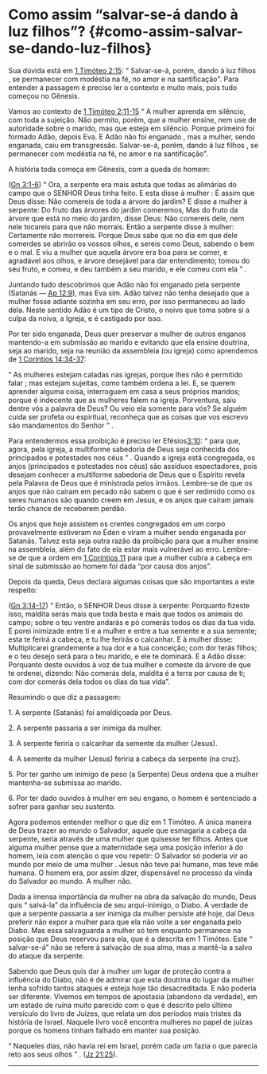 # Como assim “salvar-se-á dando à luz filhos”? {#como-assim-salvar-se-dando-luz-filhos}

Sua dúvida está em [1 Timóteo 2:15](http://bibliaonline.com.br/acf/1tm/2/15): “ Salvar-se-á, porém, dando à luz filhos , se permanecer com modéstia na fé, no amor e na santificação&quot;. Para entender a passagem é preciso ler o contexto e muito mais, pois tudo começou no Gênesis.

Vamos ao contexto de [1 Timóteo 2:11-15](http://bibliaonline.com.br/acf/1tm/2/11-15) “ A mulher aprenda em silêncio, com toda a sujeição. Não permito, porém, que a mulher ensine, nem use de autoridade sobre o marido, mas que esteja em silêncio. Porque primeiro foi formado Adão, depois Eva. E Adão não foi enganado , mas a mulher, sendo enganada, caiu em transgressão. Salvar-se-á, porém, dando à luz filhos , se permanecer com modéstia na fé, no amor e na santificação”.

A história toda começa em Gênesis, com a queda do homem:

([Gn 3:1-6](http://bibliaonline.com.br/acf/gn/3/1-6)) “ Ora, a serpente era mais astuta que todas as alimárias do campo que o SENHOR Deus tinha feito. E esta disse à mulher : É assim que Deus disse: Não comereis de toda a árvore do jardim? E disse a mulher à serpente: Do fruto das árvores do jardim comeremos, Mas do fruto da árvore que está no meio do jardim, disse Deus: Não comereis dele, nem nele tocareis para que não morrais. Então a serpente disse à mulher: Certamente não morrereis. Porque Deus sabe que no dia em que dele comerdes se abrirão os vossos olhos, e sereis como Deus, sabendo o bem e o mal. E viu a mulher que aquela árvore era boa para se comer, e agradável aos olhos, e árvore desejável para dar entendimento; tomou do seu fruto, e comeu, e deu também a seu marido, e ele comeu com ela ” .

Juntando tudo descobrimos que Adão não foi enganado pela serpente (Satanás — [Ap 12:9](http://bibliaonline.com.br/acf/ap/12/9)), mas Eva sim. Adão talvez não tenha desejado que a mulher fosse adiante sozinha em seu erro, por isso permaneceu ao lado dela. Neste sentido Adão é um tipo de Cristo, o noivo que toma sobre si a culpa da noiva, a Igreja, e é castigado por isso.

Por ter sido enganada, Deus quer preservar a mulher de outros enganos mantendo-a em submissão ao marido e evitando que ela ensine doutrina, seja ao marido, seja na reunião da assembleia (ou igreja) como aprendemos de [1 Coríntios 14:34-37](http://bibliaonline.com.br/acf/1co/14/34-37):

“ As mulheres estejam caladas nas igrejas, porque lhes não é permitido falar ; mas estejam sujeitas, como também ordena a lei. E, se querem aprender alguma coisa, interroguem em casa a seus próprios maridos; porque é indecente que as mulheres falem na igreja. Porventura, saiu dentre vós a palavra de Deus? Ou veio ela somente para vós? Se alguém cuida ser profeta ou espiritual, reconheça que as coisas que vos escrevo são mandamentos do Senhor ” .

Para entendermos essa proibição é preciso ler Efésios[3:10](http://bibliaonline.com.br/acf/ef/3/10): “ para que, agora, pela igreja, a multiforme sabedoria de Deus seja conhecida dos principados e potestades nos céus ” . Quando a igreja está congregada, os anjos (principados e potestades nos céus) são assíduos espectadores, pois desejam conhecer a multiforme sabedoria de Deus que o Espírito revela pela Palavra de Deus que é ministrada pelos irmãos. Lembre-se de que os anjos que não caíram em pecado não sabem o que é ser redimido como os seres humanos são quando creem em Jesus, e os anjos que caíram jamais terão chance de receberem perdão.

Os anjos que hoje assistem os crentes congregados em um corpo provavelmente estiveram no Éden e viram a mulher sendo enganada por Satanás. Talvez esta seja outra razão da proibição para que a mulher ensine na assembleia, além do fato de ela estar mais vulnerável ao erro. Lembre-se de que a ordem em [1 Coríntios 11](http://bibliaonline.com.br/acf/1co/11) para que a mulher cubra a cabeça em sinal de submissão ao homem foi dada “por causa dos anjos”.

Depois da queda, Deus declara algumas coisas que são importantes a este respeito:

([Gn 3:14-17](http://bibliaonline.com.br/acf/gn/3/14-17)) “ Então, o SENHOR Deus disse à serpente: Porquanto fizeste isso, maldita serás mais que toda besta e mais que todos os animais do campo; sobre o teu ventre andarás e pó comerás todos os dias da tua vida. E porei inimizade entre ti e a mulher e entre a tua semente e a sua semente; esta te ferirá a cabeça, e tu lhe ferirás o calcanhar. E à mulher disse: Multiplicarei grandemente a tua dor e a tua conceição; com dor terás filhos; e o teu desejo será para o teu marido, e ele te dominará. E a Adão disse: Porquanto deste ouvidos à voz de tua mulher e comeste da árvore de que te ordenei, dizendo: Não comerás dela, maldita é a terra por causa de ti; com dor comerás dela todos os dias da tua vida”.

Resumindo o que diz a passagem:

1\. A serpente (Satanás) foi amaldiçoada por Deus.

2\. A serpente passaria a ser inimiga da mulher.

3\. A serpente feriria o calcanhar da semente da mulher (Jesus).

4\. A semente da mulher (Jesus) feriria a cabeça da serpente (na cruz).

5\. Por ter ganho um inimigo de peso (a Serpente) Deus ordena que a mulher mantenha-se submissa ao marido.

6\. Por ter dado ouvidos à mulher em seu engano, o homem é sentenciado a sofrer para ganhar seu sustento.

Agora podemos entender melhor o que diz em 1 Timóteo. A única maneira de Deus trazer ao mundo o Salvador, aquele que esmagaria a cabeça da serpente, seria através de uma mulher que quisesse ter filhos. Antes que alguma mulher pense que a maternidade seja uma posição inferior à do homem, leia com atenção o que vou repetir: O Salvador só poderia vir ao mundo por meio de uma mulher . Jesus não teve pai humano, mas teve mãe humana. O homem era, por assim dizer, dispensável no processo da vinda do Salvador ao mundo. A mulher não.

Dada a imensa importância da mulher na obra da salvação do mundo, Deus quis “ salvá-la” da influência de seu arqui-inimigo, o Diabo. A verdade de que a serpente passaria a ser inimiga da mulher persiste até hoje, daí Deus preferir não expor a mulher para que ela não volte a ser enganada pelo Diabo. Mas essa salvaguarda a mulher só tem enquanto permanece na posição que Deus reservou para ela, que é a descrita em 1 Timóteo. Este “ salvar-se-á” não se refere à salvação de sua alma, mas a mantê-la a salvo do ataque da serpente.

Sabendo que Deus quis dar à mulher um lugar de proteção contra a influência do Diabo, não é de admirar que esta doutrina do lugar da mulher tenha sofrido tantos ataques e esteja hoje tão desacreditada. E não poderia ser diferente. Vivemos em tempos de apostasia (abandono da verdade), em um estado de ruína muito parecido com o que é descrito pelo último versículo do livro de Juízes, que relata um dos períodos mais tristes da história de Israel. Naquele livro você encontra mulheres no papel de juízas porque os homens tinham falhado em manter sua posição.

“ Naqueles dias, não havia rei em Israel, porém cada um fazia o que parecia reto aos seus olhos ” . ([Jz 21:25](http://bibliaonline.com.br/acf/jz/21/25)).

*****